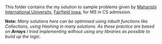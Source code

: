 This folder contains the my solution to sample problems given by [Maharishi International University](https://compro.miu.edu/), [Fairfield Iowa](https://en.wikipedia.org/wiki/Fairfield,_Iowa), 
for MS in CS admission.


**Note:** *Many solutions here can be optimised using inbuilt functions like Collections, using Hashing in many solutions. As these practice are based on **Arrays** I tried implementing without using any libraries as possible to build up the logic.*
